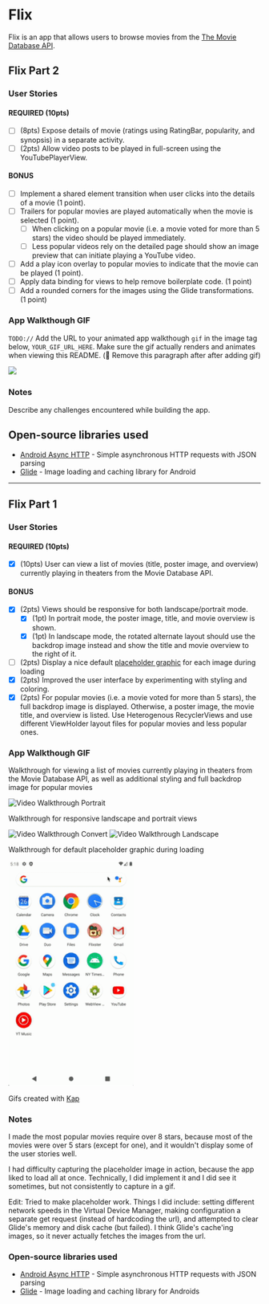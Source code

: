 # Flix
Flix is an app that allows users to browse movies from the [The Movie Database API](http://docs.themoviedb.apiary.io/#).

## Flix Part 2

### User Stories

#### REQUIRED (10pts)

- [ ] (8pts) Expose details of movie (ratings using RatingBar, popularity, and synopsis) in a separate activity.
- [ ] (2pts) Allow video posts to be played in full-screen using the YouTubePlayerView.

#### BONUS

- [ ] Implement a shared element transition when user clicks into the details of a movie (1 point).
- [ ] Trailers for popular movies are played automatically when the movie is selected (1 point).
    - [ ] When clicking on a popular movie (i.e. a movie voted for more than 5 stars) the video should be played immediately.
    - [ ] Less popular videos rely on the detailed page should show an image preview that can initiate playing a YouTube video.
- [ ] Add a play icon overlay to popular movies to indicate that the movie can be played (1 point).
- [ ] Apply data binding for views to help remove boilerplate code. (1 point)
- [ ] Add a rounded corners for the images using the Glide transformations. (1 point)

### App Walkthough GIF

`TODO://` Add the URL to your animated app walkthough `gif` in the image tag below, `YOUR_GIF_URL_HERE`. Make sure the gif actually renders and animates when viewing this README. (🚫 Remove this paragraph after after adding gif)

<img src="YOUR_GIF_URL_HERE" width=250><br>

### Notes

Describe any challenges encountered while building the app.

## Open-source libraries used
- [Android Async HTTP](https://github.com/codepath/CPAsyncHttpClient) - Simple asynchronous HTTP requests with JSON parsing
- [Glide](https://github.com/bumptech/glide) - Image loading and caching library for Android

---

## Flix Part 1

### User Stories
#### REQUIRED (10pts)
- [x] (10pts) User can view a list of movies (title, poster image, and overview) currently playing in theaters from the Movie Database API.

#### BONUS
- [x] (2pts) Views should be responsive for both landscape/portrait mode.
    - [x] (1pt) In portrait mode, the poster image, title, and movie overview is shown.
    - [x] (1pt) In landscape mode, the rotated alternate layout should use the backdrop image instead and show the title and movie overview to the right of it.

- [ ] (2pts) Display a nice default [placeholder graphic](https://guides.codepath.org/android/Displaying-Images-with-the-Glide-Library#advanced-usage) for each image during loading
- [x] (2pts) Improved the user interface by experimenting with styling and coloring.
- [x] (2pts) For popular movies (i.e. a movie voted for more than 5 stars), the full backdrop image is displayed. Otherwise, a poster image, the movie title, and overview is listed. Use Heterogenous RecyclerViews and use different ViewHolder layout files for popular movies and less popular ones.

### App Walkthough GIF

Walkthrough for viewing a list of movies currently playing in theaters from the Movie Database API, as well as additional styling and full backdrop image for popular movies

<img src='walkthrough_portrait.gif' title='Video Walkthrough Portrait' width='250' alt='Video Walkthrough Portrait' />

Walkthrough for responsive landscape and portrait views

<img src='walkthrough_convert.gif' title='Video Walkthrough Convert' width='400' alt='Video Walkthrough Convert' />

<img src='walkthrough_land.gif' title='Video Walkthrough Landscape' width='400' alt='Video Walkthrough Landscape' />

Walkthrough for default placeholder graphic during loading

<img src='walkthrough_placeholder.gif' title='Video Walkthrough Placeholder' width='250' alt='Video Walkthrough Placeholder' />

Gifs created with [Kap](https://getkap.co/)


### Notes
I made the most popular movies require over 8 stars, because most of the movies were over 5 stars (except for one), and it wouldn't display some of the user stories well.

I had difficulty capturing the placeholder image in action, because the app liked to load all at once. Technically, I did implement it and I did see it sometimes, but not consistently to capture in a gif.

Edit: Tried to make placeholder work. Things I did include: setting different network speeds in the Virtual Device Manager, making configuration a separate get request (instead of hardcoding the url), and attempted to clear Glide's memory and disk cache (but failed). I think Glide's cache'ing images, so it never actually fetches the images from the url.

### Open-source libraries used

- [Android Async HTTP](https://github.com/codepath/CPAsyncHttpClient) - Simple asynchronous HTTP requests with JSON parsing
- [Glide](https://github.com/bumptech/glide) - Image loading and caching library for Androids